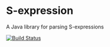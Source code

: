 # S-expression
A Java library for parsing S-expressions

[![Build Status](https://travis-ci.com/mcculley/sexpression.svg?branch=master)](https://travis-ci.com/mcculley/sexpression)
